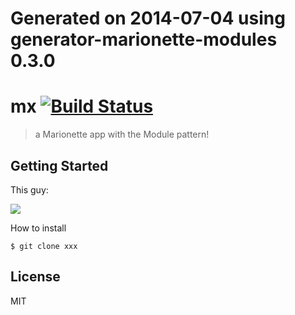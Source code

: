 # Generated on 2014-07-04 using generator-marionette-modules 0.3.0

# mx [![Build Status](https://secure.travis-ci.org/taichi/mx.png?branch=master)](https://travis-ci.org/taichi/mx)

> a Marionette app with the Module pattern!

## Getting Started

This guy:

![](http://i.imgur.com/JHaAlBJ.png)

How to install

```
$ git clone xxx
```

## License

MIT
